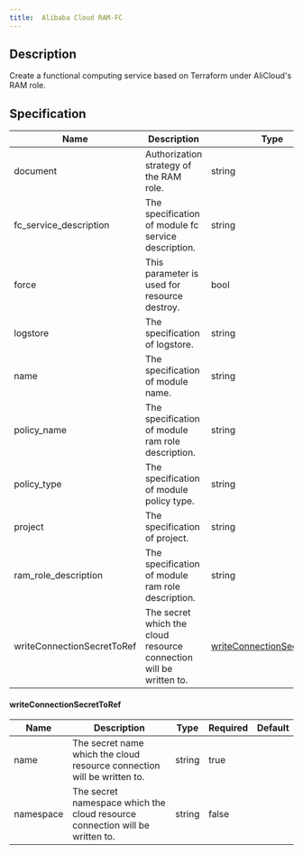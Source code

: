 ```yaml
---
title:  Alibaba Cloud RAM-FC
---
```


## Description

Create a functional computing service based on Terraform under AliCloud's RAM role.

## Specification


 Name | Description | Type | Required | Default 
 ------------ | ------------- | ------------- | ------------- | ------------- 
 document | Authorization strategy of the RAM role. | string | false |  
 fc_service_description | The specification of module fc service description. | string | false |  
 force | This parameter is used for resource destroy. | bool | false |  
 logstore | The specification of logstore. | string | false |  
 name | The specification of module name. | string | false |  
 policy_name | The specification of module ram role description. | string | false |  
 policy_type | The specification of module policy type. | string | false |  
 project | The specification of project. | string | false |  
 ram_role_description | The specification of module ram role description. | string | false |  
 writeConnectionSecretToRef | The secret which the cloud resource connection will be written to. | [writeConnectionSecretToRef](#writeConnectionSecretToRef) | false |  


#### writeConnectionSecretToRef

 Name | Description | Type | Required | Default 
 ------------ | ------------- | ------------- | ------------- | ------------- 
 name | The secret name which the cloud resource connection will be written to. | string | true |  
 namespace | The secret namespace which the cloud resource connection will be written to. | string | false |  
